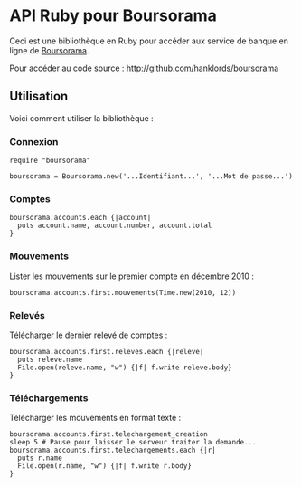 API Ruby pour Boursorama  
========================

Ceci est une bibliothèque en Ruby pour accéder aux service de banque en ligne de  [Boursorama](http://boursorama.com).

Pour accéder au code source : <http://github.com/hanklords/boursorama>

Utilisation
-----------

Voici comment utiliser la bibliothèque :

### Connexion

    require "boursorama"
    
    boursorama = Boursorama.new('...Identifiant...', '...Mot de passe...')

### Comptes

    boursorama.accounts.each {|account|
      puts account.name, account.number, account.total
    }

### Mouvements

Lister les mouvements sur le premier compte en décembre 2010 :

    boursorama.accounts.first.mouvements(Time.new(2010, 12))

### Relevés

Télécharger le dernier relevé de comptes :

    boursorama.accounts.first.releves.each {|releve|
      puts releve.name
      File.open(releve.name, "w") {|f| f.write releve.body}
    }

### Téléchargements

Télécharger les mouvements en format texte :

    boursorama.accounts.first.telechargement_creation
    sleep 5 # Pause pour laisser le serveur traiter la demande...
    boursorama.accounts.first.telechargements.each {|r|
      puts r.name
      File.open(r.name, "w") {|f| f.write r.body}
    }
